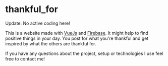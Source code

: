# thankful_for

Update: No active coding here!

This is a website made with [VueJs](https://vuejs.org) and [Firebase](https://firebase.google.com). It might help to find positive things in your day. You post for what you're thankful and get inspired by what the others are thankful for.

If you have any questions about the project, setup or technologies I use feel free to contact me!
